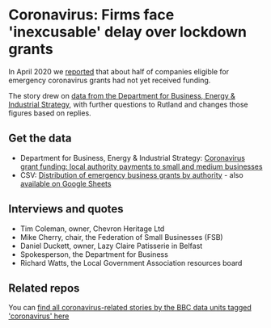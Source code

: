 # Coronavirus: Firms face 'inexcusable' delay over lockdown grants

In April 2020 we [reported](https://www.bbc.co.uk/news/uk-england-52416823) that about half of companies eligible for emergency coronavirus grants had not yet received funding.

The story drew on [data from the Department for Business, Energy & Industrial Strategy](https://www.gov.uk/government/publications/coronavirus-grant-funding-local-authority-payments-to-small-and-medium-businesses), with further questions to Rutland and changes those figures based on replies.

## Get the data

* Department for Business, Energy & Industrial Strategy: [Coronavirus grant funding: local authority payments to small and medium businesses](https://www.gov.uk/government/publications/coronavirus-grant-funding-local-authority-payments-to-small-and-medium-businesses)
* CSV: [Distribution of emergency business grants by authority](https://github.com/BBC-Data-Unit/coronavirus-grants/blob/master/Emergency%20business%20grants%20for%20sharing%20-%20Sheet1.csv) - also [available on Google Sheets](https://docs.google.com/spreadsheets/d/1K4AHBFdnocEcm30UZ8PPS8hhJ36i8Y6ouWSLaSNehkY/edit#gid=0)

## Interviews and quotes

* Tim Coleman, owner, Chevron Heritage Ltd
* Mike Cherry, chair, the Federation of Small Businesses (FSB)
* Daniel Duckett, owner, Lazy Claire Patisserie in Belfast 
* Spokesperson, the Department for Business 
* Richard Watts, the Local Government Association resources board


## Related repos

You can [find all coronavirus-related stories by the BBC data units tagged 'coronavirus' here](https://github.com/search?q=topic%3Acoronavirus+org%3ABBC-Data-Unit&type=Repositories)


